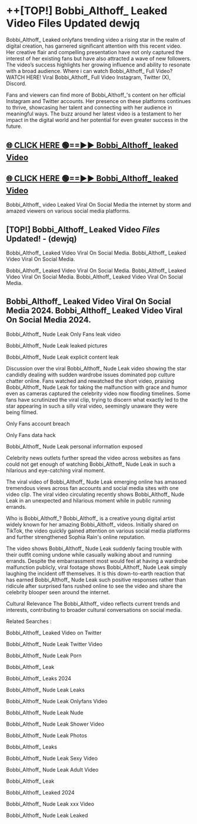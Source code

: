 # ++[TOP!] Bobbi_Althoff_ Leaked Video Files Updated dewjq<br>

Bobbi_Althoff_ Leaked onlyfans trending video a rising star in the realm of digital creation, has garnered significant attention with this recent video. Her creative flair and compelling presentation have not only captured the interest of her existing fans but have also attracted a wave of new followers. The video’s success highlights her growing influence and ability to resonate with a broad audience.
Where i can watch Bobbi_Althoff_ Full Video? WATCH HERE! Viral Bobbi_Althoff_ Full Video Instagram, Twitter (X), Discord.


Fans and viewers can find more of Bobbi_Althoff_'s content on her official Instagram and Twitter accounts. Her presence on these platforms continues to thrive, showcasing her talent and connecting with her audience in meaningful ways. The buzz around her latest video is a testament to her impact in the digital world and her potential for even greater success in the future.


## [🌐 CLICK HERE 🟢==►► Bobbi_Althoff_ leaked Video ](https://xnudes.xyz/go)

## [🌐 CLICK HERE 🟢==►► Bobbi_Althoff_ leaked Video ](https://xnudes.xyz/go)



Bobbi_Althoff_ video Leaked Viral On Social Media the internet by storm and amazed viewers on various social media platforms.


## [TOP!] Bobbi_Althoff_ Leaked Video *Files* Updated! - (dewjq)

Bobbi_Althoff_ Leaked Video Viral On Social Media. Bobbi_Althoff_ Leaked Video Viral On Social Media.

Bobbi_Althoff_ Leaked Video Viral On Social Media. Bobbi_Althoff_ Leaked Video Viral On Social Media. Bobbi_Althoff_ Leaked Video Viral On Social Media.


## Bobbi_Althoff_ Leaked Video Viral On Social Media 2024. Bobbi_Althoff_ Leaked Video Viral On Social Media 2024.
Bobbi_Althoff_ Nude Leak Only Fans leak video

Bobbi_Althoff_ Nude Leak leaked pictures

Bobbi_Althoff_ Nude Leak explicit content leak

Discussion over the viral Bobbi_Althoff_ Nude Leak video showing the star candidly dealing with sudden wardrobe issues dominated pop culture chatter online. Fans watched and rewatched the short video, praising Bobbi_Althoff_ Nude Leak for taking the malfunction with grace and humor even as cameras captured the celebrity video now flooding timelines. Some fans have scrutinized the viral clip, trying to discern what exactly led to the star appearing in such a silly viral video, seemingly unaware they were being filmed.


Only Fans account breach

Only Fans data hack

Bobbi_Althoff_ Nude Leak personal information exposed

Celebrity news outlets further spread the video across websites as fans could not get enough of watching Bobbi_Althoff_ Nude Leak in such a hilarious and eye-catching viral moment.


The viral video of Bobbi_Althoff_ Nude Leak emerging online has amassed tremendous views across fan accounts and social media sites with one video clip. The viral video circulating recently shows Bobbi_Althoff_ Nude Leak in an unexpected and hilarious moment while in public running errands.


Who is Bobbi_Althoff_? Bobbi_Althoff_ is a creative young digital artist widely known for her amazing Bobbi_Althoff_ videos. Initially shared on TikTok, the video quickly gained attention on various social media platforms and further strengthened Sophia Rain's online reputation.

The video shows Bobbi_Althoff_ Nude Leak suddenly facing trouble with their outfit coming undone while casually walking about and running errands. Despite the embarrassment most would feel at having a wardrobe malfunction publicly, viral footage shows Bobbi_Althoff_ Nude Leak simply laughing the incident off themselves. It is this down-to-earth reaction that has earned Bobbi_Althoff_ Nude Leak such positive responses rather than ridicule after surprised fans rushed online to see the video and share the celebrity blooper seen around the internet.

Cultural Relevance The Bobbi_Althoff_ video reflects current trends and interests, contributing to broader cultural conversations on social media.

Related Searches :

Bobbi_Althoff_ Leaked Video on Twitter

Bobbi_Althoff_ Nude Leak Twitter Video

Bobbi_Althoff_ Nude Leak Porn

Bobbi_Althoff_ Leak 

Bobbi_Althoff_ Leaks 2024

Bobbi_Althoff_ Nude Leak Leaks

Bobbi_Althoff_ Nude Leak Onlyfans Video

Bobbi_Althoff_ Nude Leak Nude

Bobbi_Althoff_ Nude Leak Shower Video

Bobbi_Althoff_ Nude Leak Photos

Bobbi_Althoff_ Leaks

Bobbi_Althoff_ Nude Leak Sexy Video

Bobbi_Althoff_ Nude Leak Adult Video

Bobbi_Althoff_ Leak

Bobbi_Althoff_ Leaked 2024

Bobbi_Althoff_ Nude Leak xxx Video

Bobbi_Althoff_ Nude Leak Leaked